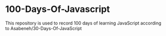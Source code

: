 # 100-Days-Of-Javascript
This repository is used to record 100 days of learning JavaScript according to Asabeneh/30-Days-Of-JavaScript
